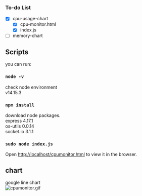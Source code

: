 ### To-do List
- [x] cpu-usage-chart  
    - [x] cpu-monitor.html  
    - [x] index.js  
- [ ] memory-chart

## Scripts
you can run:  
### `node -v`
check node environment  
v14.15.3  
### `npm install`
download node packages.  
express 4.17.1  
os-utils 0.0.14   
socket.io 3.1.1  
### `sudo node index.js`
Open [http://localhost/cpumonitor.html](http://localhost/cpumonitor.html) to view it in the browser.  
## chart
google line chart  
![cpumonitor.gif](https://i.loli.net/2021/02/17/RiDGybslSJCU1Am.gif)
